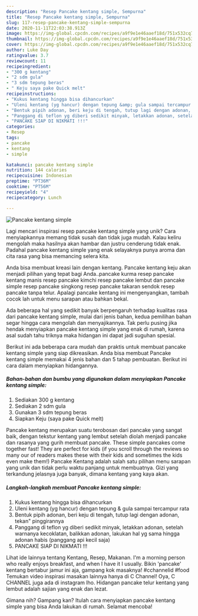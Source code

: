 ```yaml
---
description: "Resep Pancake kentang simple, Sempurna"
title: "Resep Pancake kentang simple, Sempurna"
slug: 117-resep-pancake-kentang-simple-sempurna
date: 2020-11-11T22:03:38.913Z
image: https://img-global.cpcdn.com/recipes/a9f9e1e46aaef18d/751x532cq70/pancake-kentang-simple-foto-resep-utama.jpg
thumbnail: https://img-global.cpcdn.com/recipes/a9f9e1e46aaef18d/751x532cq70/pancake-kentang-simple-foto-resep-utama.jpg
cover: https://img-global.cpcdn.com/recipes/a9f9e1e46aaef18d/751x532cq70/pancake-kentang-simple-foto-resep-utama.jpg
author: Luke Day
ratingvalue: 3.7
reviewcount: 11
recipeingredient:
- "300 g kentang"
- "2 sdm gula"
- "3 sdm tepung beras"
- " Keju saya pake Quick melt"
recipeinstructions:
- "Kukus kentang hingga bisa dihancurkan"
- "Uleni kentang (yg hancur) dengan tepung &amp; gula sampai tercampur rata"
- "Bentuk pipih adonan, beri keju di tengah, tutup lagi dengan adonan, tekan&#34; pinggirannya"
- "Panggang di teflon yg diberi sedikit minyak, letakkan adonan, setelah warnanya kecoklatan, balikkan adonan, lakukan hal yg sama hingga adonan habis (panggang api kecil saja)"
- "PANCAKE SIAP DI NIKMATI !!!"
categories:
- Resep
tags:
- pancake
- kentang
- simple

katakunci: pancake kentang simple 
nutrition: 144 calories
recipecuisine: Indonesian
preptime: "PT36M"
cooktime: "PT56M"
recipeyield: "4"
recipecategory: Lunch

---
```



![Pancake kentang simple](https://img-global.cpcdn.com/recipes/a9f9e1e46aaef18d/751x532cq70/pancake-kentang-simple-foto-resep-utama.jpg)

Lagi mencari inspirasi resep pancake kentang simple yang unik? Cara menyiapkannya memang tidak susah dan tidak juga mudah. Kalau keliru mengolah maka hasilnya akan hambar dan justru cenderung tidak enak. Padahal pancake kentang simple yang enak selayaknya punya aroma dan cita rasa yang bisa memancing selera kita.

Anda bisa membuat kreasi lain dengan kentang. Pancake kentang keju akan menjadi pilihan yang tepat bagi Anda..pancake kurma resep pancake kentang manis resep pancake kimchi resep pancake lembut dan pancake simple resep pancake singkong resep pancake takaran sendok resep pancake tanpa telur. Apalagi pancake kentang ini mengenyangkan, tambah cocok lah untuk menu sarapan atau bahkan bekal.

Ada beberapa hal yang sedikit banyak berpengaruh terhadap kualitas rasa dari pancake kentang simple, mulai dari jenis bahan, kedua pemilihan bahan segar hingga cara mengolah dan menyajikannya. Tak perlu pusing jika hendak menyiapkan pancake kentang simple yang enak di rumah, karena asal sudah tahu triknya maka hidangan ini dapat jadi suguhan spesial.


Berikut ini ada beberapa cara mudah dan praktis untuk membuat pancake kentang simple yang siap dikreasikan. Anda bisa membuat Pancake kentang simple memakai 4 jenis bahan dan 5 tahap pembuatan. Berikut ini cara dalam menyiapkan hidangannya.

<!--inarticleads1-->

##### Bahan-bahan dan bumbu yang digunakan dalam menyiapkan Pancake kentang simple:

1. Sediakan 300 g kentang
1. Sediakan 2 sdm gula
1. Gunakan 3 sdm tepung beras
1. Siapkan  Keju (saya pake Quick melt)


Pancake kentang merupakan suatu terobosan dari pancake yang sangat baik, dengan tekstur kentang yang lembut setelah diolah menjadi pancake dan rasanya yang gurih membuat pancake. These simple pancakes come together fast! They are perfect for kids (if you scroll through the reviews so many our of readers makes these with their kids and sometimes the kids even make them!) Pancake Kentang adalah salah satu pilihan menu sarapan yang unik dan tidak perlu waktu panjang untuk membuatnya. Gizi yang terkandung jelasnya juga banyak, dimana kentang yang kaya akan. 

<!--inarticleads2-->

##### Langkah-langkah membuat Pancake kentang simple:

1. Kukus kentang hingga bisa dihancurkan
1. Uleni kentang (yg hancur) dengan tepung &amp; gula sampai tercampur rata
1. Bentuk pipih adonan, beri keju di tengah, tutup lagi dengan adonan, tekan&#34; pinggirannya
1. Panggang di teflon yg diberi sedikit minyak, letakkan adonan, setelah warnanya kecoklatan, balikkan adonan, lakukan hal yg sama hingga adonan habis (panggang api kecil saja)
1. PANCAKE SIAP DI NIKMATI !!!


Lihat ide lainnya tentang Kentang, Resep, Makanan. I&#39;m a morning person who really enjoys breakfast, and when I have it I usually. Bikin &#39;pancake&#39; kentang bertabur jamur ini aja, gampang kok masaknya! #cchannelid #food Temukan video inspirasi masakan lainnya hanya di C Channel! Oya, C CHANNEL juga ada di instagram lho. Hidangan pancake telur kentang yang lembut adalah sajian yang enak dan lezat. 

Gimana nih? Gampang kan? Itulah cara menyiapkan pancake kentang simple yang bisa Anda lakukan di rumah. Selamat mencoba!
